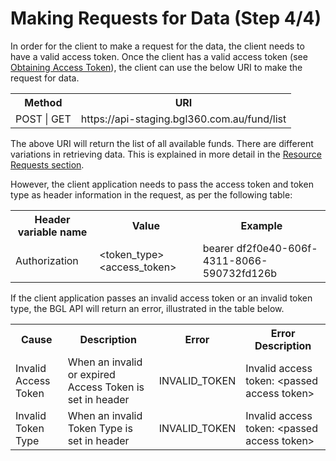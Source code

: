 # Making Requests for Data (Step 4/4)

In order for the client to make a request for the data, the client needs to have a valid access token.  Once the client has a valid access token (see [Obtaining Access Token](obtaining_request_token.md)), the client can use the below URI to make the request for data.

<table>
    <tr>
        <th>Method</th>
        <th>URI</th>
    </tr>
    <tr>
        <td>POST | GET</td>
        <td>https://api-staging.bgl360.com.au/fund/list</td>
    </tr>
</table>

The above URI will return the list of all available funds.  There are different variations in retrieving data.  This is explained in more detail in the [Resource Requests section](../resource_requests/README.md).

However, the client application needs to pass the access token and token type as header information in the request, as per the following table:

<table>
    <tr>
        <th>Header variable name</th>
        <th>Value</th>
        <th>Example</th>
    </tr>
    <tr>
        <td>Authorization</td>
        <td>&lt;token_type&gt; &lt;access_token&gt;</td>
        <td>bearer df2f0e40-606f-4311-8066-590732fd126b</td>
    </tr>
</table>

If the client application passes an invalid access token or an invalid token type, the BGL API will return an error, illustrated in the table below.

<table>
    <tr>
        <th>Cause</th>
        <th>Description</th>
        <th>Error</th>
        <th>Error Description</th>
    </tr>
    <tr>
        <td>Invalid Access Token</td>
        <td>When an invalid or expired Access Token is set in header</td>
        <td>INVALID_TOKEN</td>
        <td>Invalid access token: &lt;passed access token&gt;</td>
    </tr>
    <tr>
        <td>Invalid Token Type</td>
        <td>When an invalid Token Type is set in header</td>
        <td>INVALID_TOKEN</td>
        <td>Invalid access token: &lt;passed access token&gt;</td>
    </tr>
</table>

